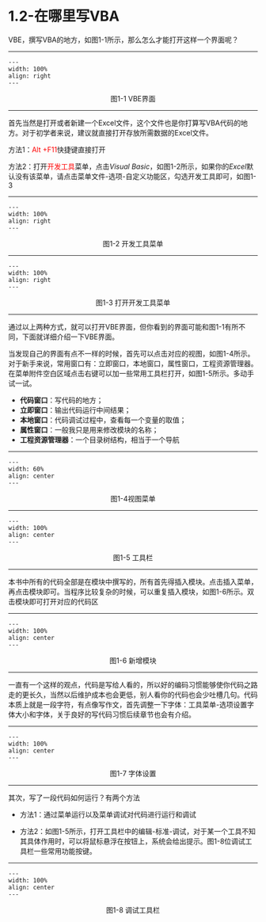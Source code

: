 # 1.2-在哪里写VBA

VBE，撰写VBA的地方，如图1-1所示，那么怎么才能打开这样一个界面呢？

---
```{figure} image/1-1.png
---
width: 100%
align: right
---
```
<center>图1-1 VBE界面</center>

---
首先当然是打开或者新建一个Excel文件，这个文件也是你打算写VBA代码的地方。对于初学者来说，建议就直接打开存放所需数据的Excel文件。

方法1：<font color=red>Alt +F11</font>快捷键直接打开

方法2：打开<font color=red>开发工具</font>菜单，点击*Visual Basic*，如图1-2所示，如果你的*Excel*默认没有该菜单，请点击菜单文件-选项-自定义功能区，勾选开发工具即可，如图1-3

---
```{figure} image/1-2.png
---
width: 100%
align: right
---
```
<center>图1-2 开发工具菜单</center>

---
```{figure} image/1-3.png
---
width: 100%
align: right
---
```
<center>图1-3 打开开发工具菜单</center>

---
通过以上两种方式，就可以打开VBE界面，但你看到的界面可能和图1-1有所不同，下面就详细介绍一下VBE界面。

当发现自己的界面有点不一样的时候，首先可以点击对应的视图，如图1-4所示。对于新手来说，常用窗口有：立即窗口，本地窗口，属性窗口，工程资源管理器。在菜单附件空白区域点击右键可以加一些常用工具栏打开，如图1-5所示。多动手试一试。

- **代码窗口**：写代码的地方；
- **立即窗口**：输出代码运行中间结果；
- **本地窗口**：代码调试过程中，查看每一个变量的取值；
- **属性窗口**：一般我只是用来修改模块的名称；
- **工程资源管理器**：一个目录树结构，相当于一个导航

---
```{figure} image/1-4.png
---
width: 60%
align: center
---
```
<center>图1-4视图菜单</center>

---

```{figure} image/1-5.png
---
width: 100%
align: center
---
```
<center>图1-5 工具栏</center>

---
本书中所有的代码全部是在模块中撰写的，所有首先得插入模块。点击插入菜单，再点击模块即可。当程序比较复杂的时候，可以重复插入模块，如图1-6所示。双击模块即可打开对应的代码区

---
```{figure} image/1-6.png
---
width: 100%
align: center
---
```
<center>图1-6 新增模块</center>

---
一直有一个这样的观点，代码是写给人看的，所以好的编码习惯能够使你代码之路走的更长久，当然以后维护成本也会更低，别人看你的代码也会少吐槽几句。代码本质上就是一段字符，有点像写作文，首先调整一下字体：工具菜单-选项设置字体大小和字体，关于良好的写代码习惯后续章节也会有介绍。

---
```{figure} image/1-7.png
---
width: 100%
align: center
---
```
<center>图1-7 字体设置</center>

---
其次，写了一段代码如何运行？有两个方法

- 方法1：通过菜单运行以及菜单调试对代码进行运行和调试

- 方法2：如图1-5所示，打开工具栏中的编辑-标准-调试，对于某一个工具不知其具体作用时，可以将鼠标悬浮在按钮上，系统会给出提示。图1-8位调试工具栏一些常用功能按键。

---
```{figure} image/1-8.png
---
width: 100%
align: center
---
```
<center>图1-8 调试工具栏</center>

